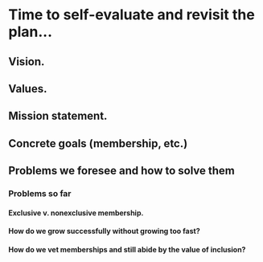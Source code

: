 # Time to self-evaluate and revisit the plan...
## Vision. 
## Values. 
## Mission statement. 
## Concrete goals (membership, etc.) 
## Problems we foresee and how to solve them
### Problems so far 
#### Exclusive v. nonexclusive membership. 
#### How do we grow successfully without growing too fast? 
#### How do we vet memberships and still abide by the value of inclusion?